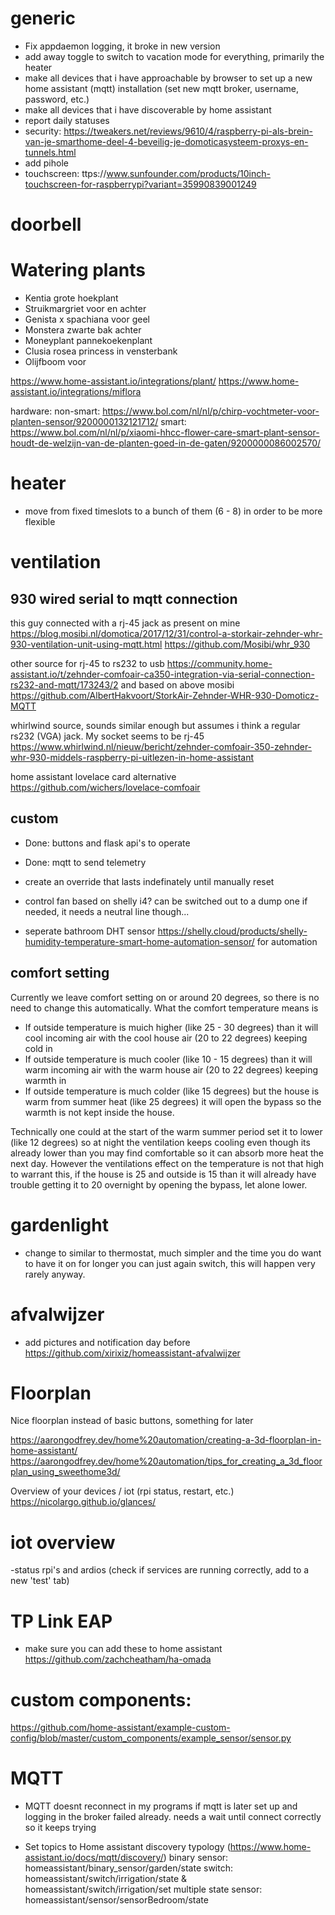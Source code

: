 # generic
- Fix appdaemon logging, it broke in new version
- add away toggle to switch to vacation mode for everything, primarily the heater
- make all devices that i have approachable by browser to set up a new home assistant (mqtt) installation (set new mqtt broker, username, password, etc.)
- make all devices that i have discoverable by home assistant
- report daily statuses
- security: https://tweakers.net/reviews/9610/4/raspberry-pi-als-brein-van-je-smarthome-deel-4-beveilig-je-domoticasysteem-proxys-en-tunnels.html
- add pihole
- touchscreen: ttps://www.sunfounder.com/products/10inch-touchscreen-for-raspberrypi?variant=35990839001249

# doorbell

# Watering plants
- Kentia grote hoekplant
- Struikmargriet voor en achter
- Genista x spachiana voor geel
- Monstera zwarte bak achter
- Moneyplant pannekoekenplant
- Clusia rosea princess in vensterbank
- Olijfboom voor

https://www.home-assistant.io/integrations/plant/
https://www.home-assistant.io/integrations/miflora

hardware:
non-smart: https://www.bol.com/nl/nl/p/chirp-vochtmeter-voor-planten-sensor/9200000132121712/
smart: https://www.bol.com/nl/nl/p/xiaomi-hhcc-flower-care-smart-plant-sensor-houdt-de-welzijn-van-de-planten-goed-in-de-gaten/9200000086002570/

# heater
- move from fixed timeslots to a bunch of them (6 - 8) in order to be more flexible

# ventilation
## 930 wired serial to mqtt connection
this guy connected with a rj-45 jack as present on mine
https://blog.mosibi.nl/domotica/2017/12/31/control-a-storkair-zehnder-whr-930-ventilation-unit-using-mqtt.html
https://github.com/Mosibi/whr_930

other source for rj-45 to rs232 to usb
https://community.home-assistant.io/t/zehnder-comfoair-ca350-integration-via-serial-connection-rs232-and-mqtt/173243/2
and based on above mosibi
https://github.com/AlbertHakvoort/StorkAir-Zehnder-WHR-930-Domoticz-MQTT

whirlwind source, sounds similar enough but assumes i think a regular rs232 (VGA) jack. My socket seems to be rj-45
https://www.whirlwind.nl/nieuw/bericht/zehnder-comfoair-350-zehnder-whr-930-middels-raspberry-pi-uitlezen-in-home-assistant

home assistant lovelace card alternative
https://github.com/wichers/lovelace-comfoair


## custom

- Done: buttons and flask api's to operate
- Done: mqtt to send telemetry

- create an override that lasts indefinately until manually reset

- control fan based on shelly i4? can be switched out to a dump one if needed, it needs a neutral line though...
- seperate bathroom DHT sensor https://shelly.cloud/products/shelly-humidity-temperature-smart-home-automation-sensor/ for automation

## comfort setting
Currently we leave comfort setting on or around 20 degrees, so there is no need to change this automatically. What the comfort temperature means is
- If outside temperature is muich higher (like 25 - 30 degrees) than it will cool incoming air with the cool house air (20 to 22 degrees) keeping cold in
- If outside temperature is much cooler (like 10 - 15 degrees) than it will warm incoming air with the warm house air (20 to 22 degrees) keeping warmth in
- If outside temperature is much colder (like 15 degrees) but the house is warm from summer heat (like 25 degrees) it will open the bypass so the warmth is not kept inside the house.

Technically one could at the start of the warm summer period set it to lower (like 12 degrees) so at night the ventilation keeps cooling even though its already lower than you may find comfortable so it can absorb more heat the next day. However the ventilations effect on the temperature is not that high to warrant this, if the house is 25 and outside is 15 than it will already have trouble getting it to 20 overnight by opening the bypass, let alone lower.

# gardenlight
- change to similar to thermostat, much simpler and the time you do want to have it on for longer you can just again switch, this will happen very rarely anyway.

# afvalwijzer
- add pictures and notification day before
https://github.com/xirixiz/homeassistant-afvalwijzer


# Floorplan
Nice floorplan instead of basic buttons, something for later

https://aarongodfrey.dev/home%20automation/creating-a-3d-floorplan-in-home-assistant/
https://aarongodfrey.dev/home%20automation/tips_for_creating_a_3d_floorplan_using_sweethome3d/

Overview of your devices / iot (rpi status, restart, etc.)
https://nicolargo.github.io/glances/


# iot overview
-status rpi's and ardios (check if services are running correctly, add to a new 'test' tab)



# TP Link EAP
- make sure you can add these to home assistant
https://github.com/zachcheatham/ha-omada


# custom components:
https://github.com/home-assistant/example-custom-config/blob/master/custom_components/example_sensor/sensor.py

# MQTT
- MQTT doesnt reconnect in my programs if mqtt is later set up and logging in the broker failed already.
needs a wait until connect correctly so it keeps trying

- Set topics to Home assistant discovery typology (https://www.home-assistant.io/docs/mqtt/discovery/)
binary sensor: homeassistant/binary_sensor/garden/state
switch: homeassistant/switch/irrigation/state & homeassistant/switch/irrigation/set
multiple state sensor: homeassistant/sensor/sensorBedroom/state
